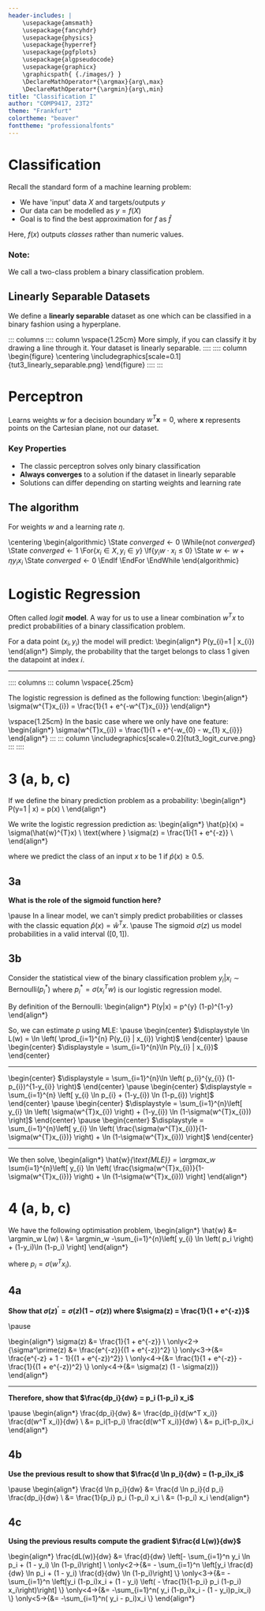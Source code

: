 ```yaml
---
header-includes: |
	\usepackage{amsmath}
	\usepackage{fancyhdr}
	\usepackage{physics}
	\usepackage{hyperref}
	\usepackage{pgfplots}
	\usepackage{algpseudocode}
	\usepackage{graphicx}
	\graphicspath{ {./images/} }
	\DeclareMathOperator*{\argmax}{arg\,max}
	\DeclareMathOperator*{\argmin}{arg\,min}
title: "Classification I"
author: "COMP9417, 23T2"
theme: "Frankfurt"
colortheme: "beaver"
fonttheme: "professionalfonts"
---
```


# Classification

Recall the standard form of a machine learning problem:

- We have 'input' data $X$ and targets/outputs $y$
- Our data can be modelled as $y = f(X)$
- Goal is to find the best approximation for $f$ as $\hat{f}$

Here, $f(x)$ outputs *classes* rather than numeric values.

### Note:

We call a two-class problem a binary classification problem.

## Linearly Separable Datasets

We define a **linearly separable** dataset as one which can be classified in a binary fashion using a hyperplane.

::: columns
:::: column
\vspace{1.25cm}
More simply, if you can classify it by drawing a line through it. Your dataset is linearly separable.
::::
:::: column
\begin{figure}
	\centering
	\includegraphics[scale=0.1]{tut3_linearly_separable.png}
\end{figure}
::::
:::

# Perceptron

Learns weights $w$ for a decision boundary $w^{T} \mathbf{x} = 0$, where $\mathbf{x}$ represents points on the Cartesian plane, not our dataset.

### Key Properties

- The classic perceptron solves only binary classification
- **Always converges** to a solution if the dataset in linearly separable
- Solutions can differ depending on starting weights and learning rate

## The algorithm

For weights $w$ and a learning rate $\eta$.

\centering
\begin{algorithmic}
  \State $converged \gets 0$
  \While{not $converged$}
  \State $converged \gets 1$
  \For{$x_{i} \in X, y_{i} \in y$}
  \If{$y_{i} w \cdot x_{i} \leq 0$}
  \State $w \gets w + \eta y_{i} x_{i}$
  \State $converged \gets 0$
  \EndIf
  \EndFor
  \EndWhile
\end{algorithmic}

# Logistic Regression

Often called *logit* **model**. A way for us to use a linear combination $w^{T} x$ to predict probabilities of a binary classification problem.

For a data point $(x_i, y_i)$ the model will predict:
\begin{align*}
  P(y_{i}=1 | x_{i})
\end{align*}
Simply, the probability that the target belongs to class 1 given the datapoint at index $i$.

---

:::: columns
::: column
\vspace{.25cm}

The logistic regression is defined as the following function:
\begin{align*}
  \sigma(w^{T}x_{i}) = \frac{1}{1 + e^{-w^{T}x_{i}}}
\end{align*}

\vspace{1.25cm}
In the basic case where we only have one feature:
\begin{align*}
  \sigma(w^{T}x_{i}) = \frac{1}{1 + e^{-w_{0} - w_{1} x_{i}}}
\end{align*}
:::
::: column
\includegraphics[scale=0.2]{tut3_logit_curve.png}
:::
::::

# 3 (a, b, c)

If we define the binary prediction problem as a probability:
\begin{align*}
  P(y=1 | x) = p(x) \\
\end{align*}

We write the logistic regression prediction as:
\begin{align*}
  \hat{p}(x) = \sigma(\hat{w}^{T}x) \\
  \text{where } \sigma(z) = \frac{1}{1 + e^{-z}} \\
\end{align*}

where we predict the class of an input $x$ to be $1$ if $\hat{p}(x) \geq 0.5$.

## 3a

**What is the role of the sigmoid function here?**

\pause
In a linear model, we can't simply predict probabilities or classes with the classic equation $\hat{p}(x) = \hat{w}^{T} x$.
\pause
The sigmoid $\sigma(z)$ us model probabilities in a valid interval ($[0, 1]$).

## 3b

Consider the statistical view of the binary classification problem $y_{i} | x_{i} \sim \text{Bernoulli}(p_{i}^{*} )$ where $p_{i}^{*}  = \sigma(x_{i}^{T} w)$ is our logistic regression model.

By definition of the Bernoulli:
\begin{align*}
  P(y|x) = p^{y} (1-p)^{1-y}
\end{align*}

So, we can estimate $p$ using MLE:
\pause
\begin{center}
  $\displaystyle \ln L(w) = \ln \left( \prod_{i=1}^{n} P(y_{i} | x_{i}) \right)$
\end{center}
  \pause
\begin{center}
  $\displaystyle = \sum_{i=1}^{n}\ln  P(y_{i} | x_{i})$
\end{center}

---

\begin{center}
  $\displaystyle = \sum_{i=1}^{n}\ln \left( p_{i}^{y_{i}} (1-p_{i})^{1-y_{i}} \right)$
\end{center}
  \pause
\begin{center}
  $\displaystyle = \sum_{i=1}^{n} \left[ y_{i} \ln p_{i} + (1-y_{i}) \ln (1-p_{i}) \right]$
\end{center}
  \pause
\begin{center}
  $\displaystyle = \sum_{i=1}^{n}\left[  y_{i} \ln \left( \sigma(w^{T}x_{i}) \right) + (1-y_{i}) \ln (1-\sigma(w^{T}x_{i})) \right]$
\end{center}
\pause
\begin{center}
  $\displaystyle = \sum_{i=1}^{n}\left[  y_{i} \ln \left( \frac{\sigma(w^{T}x_{i})}{1-\sigma(w^{T}x_{i})} \right) + \ln (1-\sigma(w^{T}x_{i})) \right]$
\end{center}

---

We then solve,
\begin{align*}
	\hat{w}_{\text{MLE}} = \argmax_w \sum_{i=1}^{n}\left[  y_{i} \ln \left( \frac{\sigma(w^{T}x_{i})}{1-\sigma(w^{T}x_{i})} \right) + \ln (1-\sigma(w^{T}x_{i})) \right]
\end{align*}

# 4 (a, b, c)

We have the following optimisation problem,
\begin{align*}
	\hat{w} &= \argmin_w L(w) \\
	&= \argmin_w -\sum_{i=1}^{n}\left[  y_{i} \ln \left( p_i \right) + (1-y_i)\ln (1-p_i) \right]
\end{align*}

where $p_i = \sigma(w^{T}x_{i})$.

## 4a

**Show that $\sigma(z)^\prime = \sigma(z) (1 - \sigma(z))$ where $\sigma(z) = \frac{1}{1 + e^{-z}}$**

\pause

\begin{align*}
	\sigma(z) &= \frac{1}{1 + e^{-z}} \\
	\only<2->{\sigma^\prime(z) &= \frac{e^{-z}}{(1 + e^{-z})^2} \\}
	\only<3->{&= \frac{e^{-z} + 1 - 1}{(1 + e^{-z})^2}} \\
	\only<4->{&= \frac{1}{1 + e^{-z}} -\frac{1}{(1 + e^{-z})^2} \\}
	\only<4->{&= \sigma(z) (1 - \sigma(z))}
\end{align*}

---

**Therefore, show that $\frac{dp_i}{dw} = p_i (1-p_i) x_i$**

\pause
\begin{align*}
	\frac{dp_i}{dw} &= \frac{dp_i}{d(w^T x_i)} \frac{d(w^T x_i)}{dw} \\
	&= p_i(1-p_i) \frac{d(w^T x_i)}{dw} \\
	&= p_i(1-p_i)x_i
\end{align*}

## 4b

**Use the previous result to show that $\frac{d \ln p_i}{dw} = (1-p_i)x_i$**

\pause
\begin{align*}
	\frac{d \ln p_i}{dw} &= \frac{d \ln p_i}{d p_i} \frac{dp_i}{dw} \\
	&= \frac{1}{p_i} p_i (1-p_i) x_i \\
	&= (1-p_i) x_i
\end{align*}

## 4c

**Using the previous results compute the gradient $\frac{d L(w)}{dw}$**

\begin{align*}
	\frac{dL(w)}{dw} &= \frac{d}{dw} \left[- \sum_{i=1}^n y_i \ln p_i + (1 - y_i) \ln (1-p_i)\right] \\
	\only<2->{&= - \sum_{i=1}^n \left[y_i \frac{d}{dw} \ln p_i + (1 - y_i) \frac{d}{dw} \ln (1-p_i)\right] \\}
	\only<3->{&= -\sum_{i=1}^n \left[y_i (1-p_i)x_i + (1 - y_i) \left( - \frac{1}{1-p_i} p_i (1-p_i) x_i\right)\right] \\}
	\only<4->{&= -\sum_{i=1}^n( y_i (1-p_i)x_i - (1 - y_i)p_ix_i) \\}
	\only<5->{&= -\sum_{i=1}^n( y_i  - p_i)x_i \\}
\end{align*}
